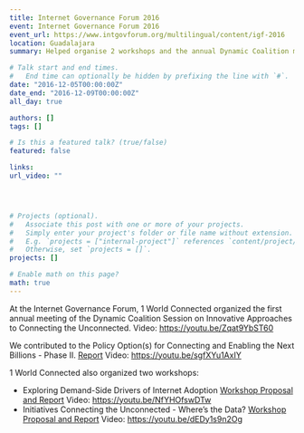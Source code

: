 ```yaml
---
title: Internet Governance Forum 2016
event: Internet Governance Forum 2016
event_url: https://www.intgovforum.org/multilingual/content/igf-2016
location: Guadalajara
summary: Helped organise 2 workshops and the annual Dynamic Coalition meeting for Connecting the Unconnected. 

# Talk start and end times.
#   End time can optionally be hidden by prefixing the line with `#`.
date: "2016-12-05T00:00:00Z"
date_end: "2016-12-09T00:00:00Z"
all_day: true

authors: []
tags: []

# Is this a featured talk? (true/false)
featured: false

links:
url_video: ""




# Projects (optional).
#   Associate this post with one or more of your projects.
#   Simply enter your project's folder or file name without extension.
#   E.g. `projects = ["internal-project"]` references `content/project/deep-learning/index.md`.
#   Otherwise, set `projects = []`.
projects: []

# Enable math on this page?
math: true
---
```


At the Internet Governance Forum, 1 World Connected organized the first annual meeting of the Dynamic Coalition Session on Innovative Approaches to Connecting the Unconnected. Video: https://youtu.be/Zqat9YbST60

We contributed to the Policy Option(s) for Connecting and Enabling the Next Billions - Phase II. [Report](https://www.intgovforum.org/multilingual/content/igf-2016-policy-options-for-connecting-and-enabling-the-next-billions-phase-ii) Video: https://youtu.be/sgfXYu1AxIY

1 World Connected also organized two workshops: 
* Exploring Demand-Side Drivers of Internet Adoption [Workshop Proposal and Report](https://www.intgovforum.org/multilingual/content/igf-2016-workshop-evaluation-results) Video: https://youtu.be/NfYHOfswDTw
* Initiatives Connecting the Unconnected - Where’s the Data? [Workshop Proposal and Report](https://www.intgovforum.org/multilingual/content/igf-2016-workshop-evaluation-results) Video: https://youtu.be/dEDy1s9n2Og











